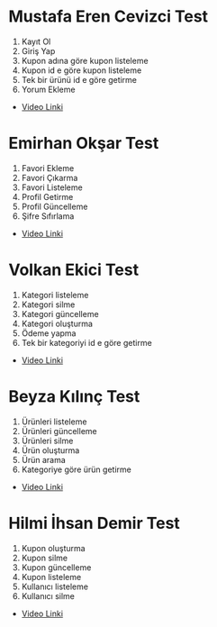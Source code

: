 # Mustafa Eren Cevizci Test #
1. Kayıt Ol
2. Giriş Yap
3. Kupon adına göre kupon listeleme
4. Kupon id e göre kupon listeleme
5. Tek bir ürünü id e göre getirme
6. Yorum Ekleme

- [Video Linki]()


# Emirhan Okşar Test #
1. Favori Ekleme
2. Favori Çıkarma
3. Favori Listeleme
4. Profil Getirme
5. Profil Güncelleme
6. Şifre Sıfırlama

- [Video Linki](https://youtu.be/TDUK8G9O0DY)


# Volkan Ekici Test #
1. Kategori listeleme
2. Kategori silme
3. Kategori güncelleme
4. Kategori oluşturma
5. Ödeme yapma
6. Tek bir kategoriyi id e göre getirme

- [Video Linki]()


# Beyza Kılınç Test #
1. Ürünleri listeleme
2. Ürünleri güncelleme
3. Ürünleri silme
4. Ürün oluşturma 
5. Ürün arama
6. Kategoriye göre ürün getirme
   
- [Video Linki](https://youtu.be/Wf4btuex3jI?si=kBUHNrQVXhBQiaGT)
   

# Hilmi İhsan Demir Test #
1. Kupon oluşturma
2. Kupon silme
3. Kupon güncelleme
4. Kupon listeleme
5. Kullanıcı listeleme
6. Kullanıcı silme

- [Video Linki](https://youtu.be/u7ZJpeu6RB8)
   
